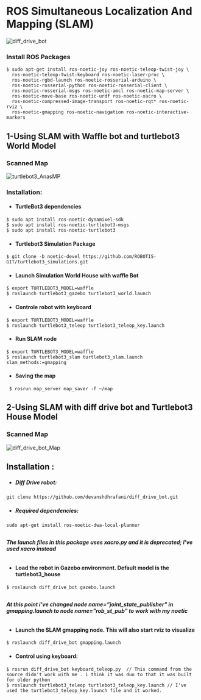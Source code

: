 # ROS Simultaneous Localization And Mapping (SLAM) 
![diff_drive_bot](https://user-images.githubusercontent.com/49666154/124212448-a7af6880-daf7-11eb-9d30-c1059a1e7984.png)
### Install  ROS Packages
````
$ sudo apt-get install ros-noetic-joy ros-noetic-teleop-twist-joy \
  ros-noetic-teleop-twist-keyboard ros-noetic-laser-proc \
  ros-noetic-rgbd-launch ros-noetic-rosserial-arduino \
  ros-noetic-rosserial-python ros-noetic-rosserial-client \
  ros-noetic-rosserial-msgs ros-noetic-amcl ros-noetic-map-server \
  ros-noetic-move-base ros-noetic-urdf ros-noetic-xacro \
  ros-noetic-compressed-image-transport ros-noetic-rqt* ros-noetic-rviz \
  ros-noetic-gmapping ros-noetic-navigation ros-noetic-interactive-markers
````
## **1-Using SLAM with Waffle bot  and  turtlebot3 World Model**
### Scanned Map
![turtlebot3_AnasMP](https://user-images.githubusercontent.com/49666154/124042206-00580600-da11-11eb-9c5a-5ddc1655254b.png)


### Installation: 
- #### TurtleBot3 dependencies
````
$ sudo apt install ros-noetic-dynamixel-sdk
$ sudo apt install ros-noetic-turtlebot3-msgs
$ sudo apt install ros-noetic-turtlebot3
````
-  #### Turtlebot3 Simulation Package
 ````
$ git clone -b noetic-devel https://github.com/ROBOTIS-GIT/turtlebot3_simulations.git
````
- #### Launch Simulation World House with waffle Bot 
 ````
$ export TURTLEBOT3_MODEL=waffle
$ roslaunch turtlebot3_gazebo turtlebot3_world.launch
 ````
 - #### Controle robot with keyboard
 ````
 $ export TURTLEBOT3_MODEL=waffle
 $ roslaunch turtlebot3_teleop turtlebot3_teleop_key.launch
 ````
 - #### Run SLAM node 
 ````
$ export TURTLEBOT3_MODEL=waffle
$ roslaunch turtlebot3_slam turtlebot3_slam.launch slam_methods:=gmapping
 ````
 - #### Saving the map 
````
 $ rosrun map_server map_saver -f ~/map
````

## **2-Using SLAM with diff drive bot and Turtlebot3 House Model**

### Scanned Map
![diff_drive_bot_Map](https://user-images.githubusercontent.com/49666154/124212452-a8e09580-daf7-11eb-9aff-4865f1219975.png)

## Installation :
- ##### Diff Drive robot:
````
git clone https://github.com/devanshdhrafani/diff_drive_bot.git
````
- ##### Required dependencies:
```` 
sudo apt-get install ros-noetic-dwa-local-planner
````
##
###### **The launch files in this package uses xacro.py and it is deprecated; I've used xacro instead**
##
- #### Load the robot in Gazebo environment. Default model is the turtlebot3_house
````
$ roslaunch diff_drive_bot gazebo.launch
```` 
##
 ###### **At this point i've changed node name="joint_state_publisher" in gmapping.launch to  node name="rob_st_pub" to work with my noetic** 
##

- #### Launch the SLAM gmapping node. This will also start rviz to visualize
```` 
$ roslaunch diff_drive_bot gmapping.launch
````
- #### Control using keyboard: 
````
$ rosrun diff_drive_bot keyboard_teleop.py  // This command from the source didn't work with me . i think it was duo to that it was built for older python
$ roslaunch turtlebot3_teleop turtlebot3_teleop_key.launch // I've used the turtlebot3_teleop_key.launch file and it worked.
````


